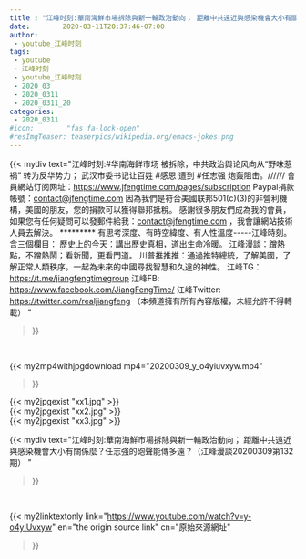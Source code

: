 ```yaml
---
title : "江峰时刻:華南海鮮市場拆除與新一輪政治動向； 距離中共遠近與感染機會大小有關係麼？任志強的砲聲能傳多遠？（江峰漫談20200309第132期） "
date:        2020-03-11T20:37:46-07:00
author:
 - youtube_江峰时刻
tags:
 - youtube
 - 江峰时刻
 - youtube_江峰时刻
 - 2020_03
 - 2020_0311
 - 2020_0311_20
categories:
 - 2020_0311
#icon:        "fas fa-lock-open"
#resImgTeaser: teaserpics/wikipedia.org/emacs-jokes.png
---
```


{{< mydiv text="江峰时刻:#华南海鲜市场 被拆除，中共政治舆论风向从“野味惹祸” 转为反华势力； 武汉市委书记让百姓 #感恩  遭到 #任志强 炮轰阻击。////// 會員網站订阅网址：https://www.jfengtime.com/pages/subscription Paypal捐款帳號：contact@jfengtime.com  因為我們是符合美國联邦501(c)(3)的非營利機構，美國的朋友，您的捐款可以獲得聯邦抵稅。 感謝很多朋友們成為我的會員，如果您有任何疑問可以發郵件給我：contact@jfengtime.com ，我會讓網站技術人員去解決。     ********* 有思考深度、有時空緯度、有人性溫度-----江峰時刻。 含三個欄目： 歷史上的今天：講出歷史真相，道出生命冷暖。 江峰漫談：蹭熱點，不蹭熱鬧；看新聞，更看門道。 川普推推推：通過推特總統，了解美國，了解正常人類秩序，一起為未來的中國尋找智慧和久違的神性。  江峰TG：https://t.me/jiangfengtimegroup 江峰FB: https://www.facebook.com/JiangFengTime/ 江峰Twitter: https://twitter.com/realjiangfeng （本頻道擁有所有內容版權，未經允許不得轉載） "
>}}
<br>


{{< my2mp4withjpgdownload mp4="20200309_y_o4yiuvxyw.mp4"
>}}

{{< my2jpgexist "xx1.jpg" >}}<br>
{{< my2jpgexist "xx2.jpg" >}}<br>
{{< my2jpgexist "xx3.jpg" >}}<br>



{{< mydiv text="江峰时刻:華南海鮮市場拆除與新一輪政治動向； 距離中共遠近與感染機會大小有關係麼？任志強的砲聲能傳多遠？（江峰漫談20200309第132期） "
>}}
<br>

{{< my2linktextonly link="https://www.youtube.com/watch?v=y-o4yIUvxyw"
en="the origin source link" cn="原始來源網址"
>}}


<br>

